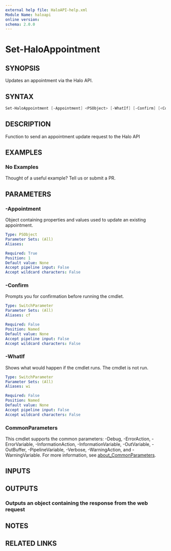 ```yaml
---
external help file: HaloAPI-help.xml
Module Name: haloapi
online version:
schema: 2.0.0
---
```


# Set-HaloAppointment

## SYNOPSIS

Updates an appointment via the Halo API.

## SYNTAX

```powershell
Set-HaloAppointment [-Appointment] <PSObject> [-WhatIf] [-Confirm] [<CommonParameters>]
```

## DESCRIPTION

Function to send an appointment update request to the Halo API

## EXAMPLES

### No Examples

Thought of a useful example? Tell us or submit a PR.

## PARAMETERS

### -Appointment

Object containing properties and values used to update an existing appointment.

```yaml
Type: PSObject
Parameter Sets: (All)
Aliases:

Required: True
Position: 1
Default value: None
Accept pipeline input: False
Accept wildcard characters: False
```

### -Confirm

Prompts you for confirmation before running the cmdlet.

```yaml
Type: SwitchParameter
Parameter Sets: (All)
Aliases: cf

Required: False
Position: Named
Default value: None
Accept pipeline input: False
Accept wildcard characters: False
```

### -WhatIf

Shows what would happen if the cmdlet runs. The cmdlet is not run.

```yaml
Type: SwitchParameter
Parameter Sets: (All)
Aliases: wi

Required: False
Position: Named
Default value: None
Accept pipeline input: False
Accept wildcard characters: False
```

### CommonParameters

This cmdlet supports the common parameters: -Debug, -ErrorAction, -ErrorVariable, -InformationAction, -InformationVariable, -OutVariable, -OutBuffer, -PipelineVariable, -Verbose, -WarningAction, and -WarningVariable. For more information, see [about_CommonParameters](http://go.microsoft.com/fwlink/?LinkID=113216).

## INPUTS

## OUTPUTS

### Outputs an object containing the response from the web request

## NOTES

## RELATED LINKS
